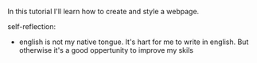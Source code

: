 In this tutorial I'll learn how to create and style a webpage.

self-reflection:
- english is not my native tongue. It's hart for me to write in english. But otherwise it's a good oppertunity to improve my skils